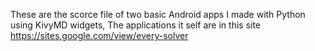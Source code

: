 These are the scorce file of two basic Android apps I made with Python using KivyMD widgets,
The applications it self are in this site https://sites.google.com/view/every-solver
